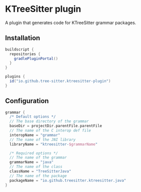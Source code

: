 # KTreeSitter plugin

A plugin that generates code for KTreeSitter grammar packages.

## Installation

```groovy
buildscript {
  repositories {
    gradlePluginPortal()
  }
}

plugins {
  id("io.github.tree-sitter.ktreesitter-plugin")
}
```

## Configuration

```groovy
grammar {
  /* Default options */
  // The base directory of the grammar
  baseDir = projectDir.parentFile.parentFile
  // The name of the C interop def file
  interopName = "grammar"
  // The name of the JNI library
  libraryName = "ktreesitter-$grammarName"

  /* Required options */
  // The name of the grammar
  grammarName = "java"
  // The name of the class
  className = "TreeSitterJava"
  // The name of the package
  packageName = "io.github.treesitter.ktreesitter.java"
}
```
